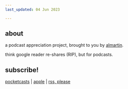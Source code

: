 ```yaml
---
last_updated: 04 Jun 2023

---
```

## about
a podcast appreciation project, brought to you by [almartin](https://github.com/almartin82). 

think google reader re-shares (RIP), but for podcasts.  

## subscribe!

[pocketcasts](https://pca.st/iewwys4q) | [apple](https://podcasts.apple.com/us/podcast/safe-to-eat/id1691014334) | [rss, please](https://almartin82.github.io/safe-to-eat/feeds/podcast.xml)